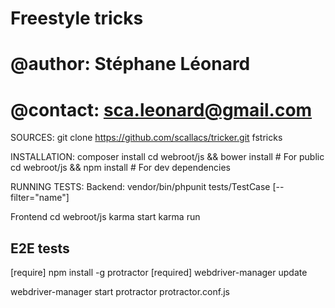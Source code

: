 # Freestyle tricks
# @author: Stéphane Léonard
# @contact: sca.leonard@gmail.com

SOURCES:
git clone https://github.com/scallacs/tricker.git fstricks

INSTALLATION: 
composer install
cd webroot/js && bower install # For public
cd webroot/js && npm install # For dev dependencies

RUNNING TESTS: 
Backend:
    vendor/bin/phpunit tests/TestCase [--filter="name"]

Frontend
    cd webroot/js
    karma start
    karma run 

E2E tests
--------------------------------------------------------------------------------
[require] npm install -g protractor
[required] webdriver-manager update

webdriver-manager start
protractor protractor.conf.js
